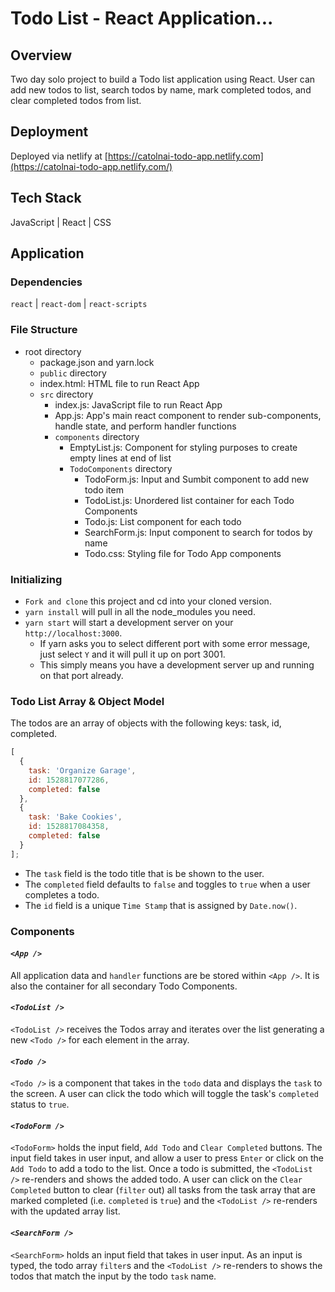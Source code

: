# Todo List - React Application...

## Overview

Two day solo project to build a Todo list application using React. User can add new todos to list, search todos by name, mark completed todos, and clear completed todos from list.

## Deployment

Deployed via netlify at [https://catolnai-todo-app.netlify.com](https://catolnai-todo-app.netlify.com/)

## Tech Stack

JavaScript | React | CSS

## Application

### Dependencies

`react` | `react-dom` | `react-scripts`

### File Structure

- root directory
	- package.json and yarn.lock
	- `public` directory
    - index.html: HTML file to run React App
  - `src` directory
    - index.js: JavaScript file to run React App
    - App.js: App's main react component to render sub-components, handle state, and perform handler functions
    - `components` directory
      - EmptyList.js: Component for styling purposes to create empty lines at end of list
      - `TodoComponents` directory
        - TodoForm.js: Input and Sumbit component to add new todo item
        - TodoList.js: Unordered list container for each Todo Components
        - Todo.js: List component for each todo
        - SearchForm.js: Input component to search for todos by name
        - Todo.css: Styling file for Todo App components

### Initializing

- `Fork and clone` this project and cd into your cloned version.
- `yarn install` will pull in all the node_modules you need.
- `yarn start` will start a development server on your `http://localhost:3000`.
  - If yarn asks you to select different port with some error message, just select `Y` and it will pull it up on port 3001.
  - This simply means you have a development server up and running on that port already.

### Todo List Array & Object Model

The todos are an array of objects with the following keys: task, id, completed.

```js
[
  {
    task: 'Organize Garage',
    id: 1528817077286,
    completed: false
  },
  {
    task: 'Bake Cookies',
    id: 1528817084358,
    completed: false
  }
];
```

- The `task` field is the todo title that is be shown to the user.
- The `completed` field defaults to `false` and toggles to `true` when a user completes a todo.
- The `id` field is a unique `Time Stamp` that is assigned by `Date.now()`.

### Components

#### *`<App />`*
All application data and `handler` functions are be stored within `<App />`. It is also the container for all secondary Todo Components.
  
#### *`<TodoList />`*

`<TodoList />` receives the Todos array and iterates over the list generating a new `<Todo />` for each element in the array.

#### *`<Todo />`*

`<Todo />` is a component that takes in the `todo` data and displays the `task` to the screen. A user can click the todo which will toggle the task's `completed` status to `true`.

#### *`<TodoForm />`*
`<TodoForm>` holds the input field, `Add Todo` and `Clear Completed` buttons. The input field takes in user input, and allow a user to press `Enter` or click on the `Add Todo` to add a todo to the list. Once a todo is submitted, the `<TodoList />` re-renders and shows the added todo. A user can click on the `Clear Completed` button to clear (`filter` out) all tasks from the task array that are marked completed (i.e. `completed` is `true`) and the `<TodoList />` re-renders with the updated array list.

#### *`<SearchForm />`*
`<SearchForm>` holds an input field that takes in user input. As an input is typed, the todo array `filter`s and the `<TodoList />` re-renders to shows the todos that match the input by the todo `task` name.

